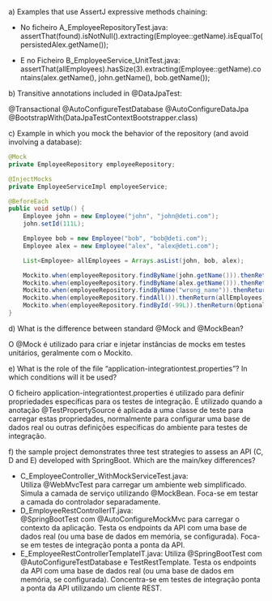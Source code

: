 a) Examples that use AssertJ expressive methods chaining:

- No ficheiro A_EmployeeRepositoryTest.java:  
  assertThat(found).isNotNull().extracting(Employee::getName).isEqualTo(persistedAlex.getName());

- E no Ficheiro B_EmployeeService_UnitTest.java:  
  assertThat(allEmployees).hasSize(3).extracting(Employee::getName).contains(alex.getName(), john.getName(), bob.getName());

b) Transitive annotations included in @DataJpaTest:

@Transactional
@AutoConfigureTestDatabase
@AutoConfigureDataJpa
@BootstrapWith(DataJpaTestContextBootstrapper.class)

c) Example in which you mock the behavior of the repository (and avoid involving a database):

```java
@Mock
private EmployeeRepository employeeRepository;

@InjectMocks
private EmployeeServiceImpl employeeService;

@BeforeEach
public void setUp() {
    Employee john = new Employee("john", "john@deti.com");
    john.setId(111L);

    Employee bob = new Employee("bob", "bob@deti.com");
    Employee alex = new Employee("alex", "alex@deti.com");

    List<Employee> allEmployees = Arrays.asList(john, bob, alex);

    Mockito.when(employeeRepository.findByName(john.getName())).thenReturn(john);
    Mockito.when(employeeRepository.findByName(alex.getName())).thenReturn(alex);
    Mockito.when(employeeRepository.findByName("wrong_name")).thenReturn(null);
    Mockito.when(employeeRepository.findAll()).thenReturn(allEmployees);
    Mockito.when(employeeRepository.findById(-99L)).thenReturn(Optional.empty());
}
```

d) What is the difference between standard @Mock and @MockBean?

O @Mock é utilizado para criar e injetar instâncias de mocks em testes unitários, geralmente com o Mockito.

e) What is the role of the file “application-integrationtest.properties”? In which conditions will it
be used?

O ficheiro application-integrationtest.properties é utilizado para definir propriedades específicas para os testes de integração. É utilizado quando a anotação @TestPropertySource é aplicada a uma classe de teste para carregar estas propriedades, normalmente para configurar uma base de dados real ou outras definições específicas do ambiente para testes de integração.

f) the sample project demonstrates three test strategies to assess an API (C, D and E) developed
with SpringBoot. Which are the main/key differences?

- C_EmployeeController_WithMockServiceTest.java:  
  Utiliza @WebMvcTest para carregar um ambiente web simplificado.
  Simula a camada de serviço utilizando @MockBean.
  Foca-se em testar a camada do controlador separadamente.
- D_EmployeeRestControllerIT.java:  
  @SpringBootTest com @AutoConfigureMockMvc para carregar o contexto da aplicação.
  Testa os endpoints da API com uma base de dados real (ou uma base de dados em memória, se configurada).
  Foca-se em testes de integração ponta a ponta da API.
- E_EmployeeRestControllerTemplateIT.java:
  Utiliza @SpringBootTest com @AutoConfigureTestDatabase e TestRestTemplate.
  Testa os endpoints da API com uma base de dados real (ou uma base de dados em memória, se configurada).
  Concentra-se em testes de integração ponta a ponta da API utilizando um cliente REST.
